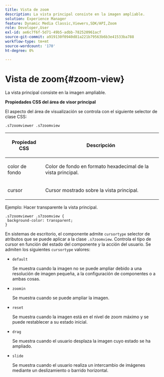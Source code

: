 ```yaml
---
title: Vista de zoom
description: La vista principal consiste en la imagen ampliable.
solution: Experience Manager
feature: Dynamic Media Classic,Viewers,SDK/API,Zoom
role: Developer,User
exl-id: ae6c7f6f-5d71-49b5-adbb-782520961acf
source-git-commit: a919130f0940d81a221b79563b6b3e41533ba788
workflow-type: tm+mt
source-wordcount: '170'
ht-degree: 0%

---
```


# Vista de zoom{#zoom-view}

La vista principal consiste en la imagen ampliable.

<!--<a id="section_061E550C1C1D4DB2BD663A898895B38C"></a>-->

**Propiedades CSS del área de visor principal**

El aspecto del área de visualización se controla con el siguiente selector de clase CSS:

```
.s7zoomviewer .s7zoomview
```

<table id="table_94EE3F5BBE4547C0B4943471CEE7EDE4"> 
 <thead> 
  <tr> 
   <th colname="col1" class="entry"> <p> Propiedad CSS </p> </th> 
   <th colname="col2" class="entry"> <p>Descripción </p> </th> 
  </tr> 
 </thead>
 <tbody> 
  <tr> 
   <td colname="col1"> <p> <span class="codeph"> color de fondo </span> </p> </td> 
   <td colname="col2"> <p> Color de fondo en formato hexadecimal de la vista principal. </p> </td> 
  </tr> 
  <tr> 
   <td colname="col1"> <p> <span class="codeph"> cursor </span> </p> </td> 
   <td colname="col2"> <p>Cursor mostrado sobre la vista principal. </p> </td> 
  </tr> 
 </tbody> 
</table>

Ejemplo: Hacer transparente la vista principal.

```
.s7zoomviewer .s7zoomview { 
 background-color: transparent; 
}
```

En sistemas de escritorio, el componente admite `cursortype` selector de atributos que se puede aplicar a la clase `.s7zoomview`. Controla el tipo de cursor en función del estado del componente y la acción del usuario. Se admiten los siguientes `cursortype` valores:

* `default`

  Se muestra cuando la imagen no se puede ampliar debido a una resolución de imagen pequeña, a la configuración de componentes o a ambas cosas.

* `zoomin`

  Se muestra cuando se puede ampliar la imagen.

* `reset`

  Se muestra cuando la imagen está en el nivel de zoom máximo y se puede restablecer a su estado inicial.

* `drag`

  Se muestra cuando el usuario desplaza la imagen cuyo estado se ha ampliado.

* `slide`

  Se muestra cuando el usuario realiza un intercambio de imágenes mediante un deslizamiento o barrido horizontal.
